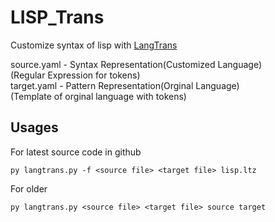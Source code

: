 # LISP_Trans
Customize syntax of lisp with [LangTrans](https://github.com/B-R-P/LangTrans)

source.yaml - Syntax Representation(Customized Language)<br>
              (Regular Expression for tokens)<br>
target.yaml - Pattern Representation(Orginal Language)<br>
              (Template of orginal language with tokens)

## Usages
For latest source code in github
```console
py langtrans.py -f <source file> <target file> lisp.ltz
```
For older
<br>
```console
py langtrans.py <source file> <target file> source target
```
